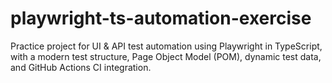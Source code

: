 # playwright-ts-automation-exercise
Practice project for UI &amp; API test automation using Playwright in TypeScript, with a modern test structure, Page Object Model (POM), dynamic test data, and GitHub Actions CI integration.
